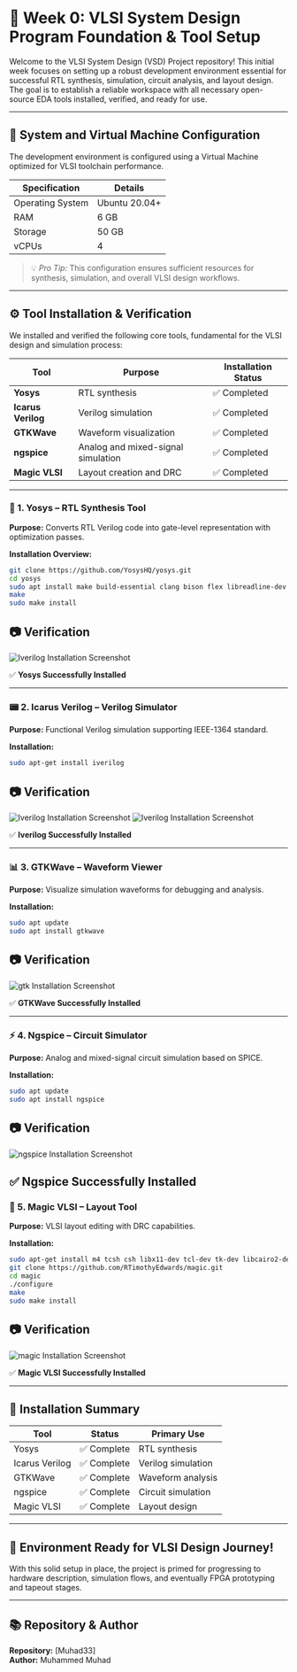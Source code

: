 # 🚀 Week 0: VLSI System Design Program Foundation & Tool Setup

Welcome to the VLSI System Design (VSD) Project repository! This initial week focuses on setting up a robust development environment essential for successful RTL synthesis, simulation, circuit analysis, and layout design. The goal is to establish a reliable workspace with all necessary open-source EDA tools installed, verified, and ready for use.

---

## 🎯 System and Virtual Machine Configuration

The development environment is configured using a Virtual Machine optimized for VLSI toolchain performance.

| Specification        | Details         |
|----------------------|-----------------|
| Operating System     | Ubuntu 20.04+   |
| RAM                  | 6 GB            |
| Storage              | 50 GB           |
| vCPUs                 | 4               |

> 💡 *Pro Tip:* This configuration ensures sufficient resources for synthesis, simulation, and overall VLSI design workflows.

---

## ⚙️ Tool Installation & Verification

We installed and verified the following core tools, fundamental for the VLSI design and simulation process:

| Tool           | Purpose                          | Installation Status |
|----------------|---------------------------------|---------------------|
| **Yosys**      | RTL synthesis                   | ✅ Completed        |
| **Icarus Verilog** | Verilog simulation            | ✅ Completed        |
| **GTKWave**    | Waveform visualization           | ✅ Completed        |
| **ngspice**    | Analog and mixed-signal simulation | ✅ Completed        |
| **Magic VLSI** | Layout creation and DRC         | ✅ Completed        |

---

### 🧠 1. Yosys – RTL Synthesis Tool

**Purpose:** Converts RTL Verilog code into gate-level representation with optimization passes.

**Installation Overview:**

```bash
git clone https://github.com/YosysHQ/yosys.git
cd yosys
sudo apt install make build-essential clang bison flex libreadline-dev gawk tcl-dev libffi-dev git graphviz xdot pkg-config python3 libboost-system-dev libboost-python-dev libboost-filesystem-dev zlib1g-dev
make
sudo make install
```
 
## 📷  Verification

![Iverilog Installation Screenshot](screenshots/yosys-screenshot.png)

✅ **Yosys Successfully Installed**


---

### 📟 2. Icarus Verilog – Verilog Simulator

**Purpose:** Functional Verilog simulation supporting IEEE-1364 standard.

**Installation:**

```bash
sudo apt-get install iverilog
```

## 📷  Verification

![Iverilog Installation Screenshot](screenshots/iverilog-screenshot1.png)
![Iverilog Installation Screenshot](screenshots/iverilog-screenshot2.png)

✅ **Iverilog Successfully Installed**


---

### 📊 3. GTKWave – Waveform Viewer

**Purpose:** Visualize simulation waveforms for debugging and analysis.

**Installation:**

```bash
sudo apt update
sudo apt install gtkwave
```

## 📷  Verification

![gtk Installation Screenshot](screenshots/gtk-screenshot.png)

✅ **GTKWave Successfully Installed**

---

### ⚡ 4. Ngspice – Circuit Simulator

**Purpose:** Analog and mixed-signal circuit simulation based on SPICE.

**Installation:**

```bash
sudo apt update
sudo apt install ngspice
```

## 📷  Verification

![ngspice Installation Screenshot](screenshots/ngspice-screenshot.png)

✅ **Ngspice Successfully Installed**
---

### 🎨 5. Magic VLSI – Layout Tool

**Purpose:** VLSI layout editing with DRC capabilities.

**Installation:**

```bash
sudo apt-get install m4 tcsh csh libx11-dev tcl-dev tk-dev libcairo2-dev mesa-common-dev libglu1-mesa-dev libncurses-dev
git clone https://github.com/RTimothyEdwards/magic.git
cd magic
./configure
make
sudo make install
```

## 📷  Verification

![magic Installation Screenshot](screenshots/magic-screenshot.png)

✅ **Magic VLSI Successfully Installed**

---

## 🎉 Installation Summary

| Tool           | Status     | Primary Use               |
|----------------|------------|---------------------------|
| Yosys          | ✅ Complete | RTL synthesis             |
| Icarus Verilog | ✅ Complete | Verilog simulation        |
| GTKWave        | ✅ Complete | Waveform analysis         |
| ngspice        | ✅ Complete | Circuit simulation        |
| Magic VLSI     | ✅ Complete | Layout design             |

---

## 🚀 Environment Ready for VLSI Design Journey!

With this solid setup in place, the project is primed for progressing to hardware description, simulation flows, and eventually FPGA prototyping and tapeout stages.

---

## 📚 Repository & Author

**Repository:** [Muhad33]  
**Author:** Muhammed Muhad
